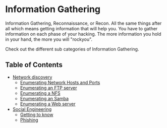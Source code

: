 # Information Gathering

Information Gathering, Reconnaissance, or Recon. All the same things after all which means getting information that will help you. You have to gather information on each phase of your hacking. The more information you hold in your hand, the more you will "rockyou".

Check out the different sub categories of Information Gathering.

## Table of Contents

- [Network discovery](network-discovery)
  - [Enumerating Network Hosts and Ports](network-discovery#enumerating-network-hosts--ports)
  - [Enumerating an FTP server](network-discovery#Enumerating-an-ftp-server)
  - [Enumerating a NFS](network-discovery#Enumerating-a-nfs-server)
  - [Enumerating an Samba](network-discovery#Enumerating-an-samba-server)
  - [Enumerating a Web server](network-discovery#Enumerating-a-web-server)
- [Social Engineering](social-engineering)
  - [Getting to know](social-engineering#getting-to-know) 
  - [Phishing](social-engineering#phishing)